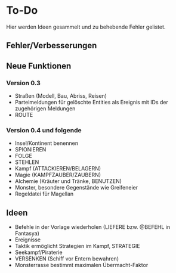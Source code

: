 # To-Do

Hier werden Ideen gesammelt und zu behebende Fehler gelistet.

## Fehler/Verbesserungen


## Neue Funktionen

### Version 0.3

- Straßen (Modell, Bau, Abriss, Reisen)
- Parteimeldungen für gelöschte Entities als Ereignis mit IDs der zugehörigen
  Meldungen
- ROUTE

### Version 0.4 und folgende

- Insel/Kontinent benennen
- SPIONIEREN
- FOLGE
- STEHLEN
- Kampf (ATTACKIEREN/BELAGERN)
- Magie (KAMPFZAUBER/ZAUBERN)
- Alchemie (Kräuter und Tränke, BENUTZEN)
- Monster, besondere Gegenstände wie Greifeneier
- Regeldatei für Magellan

## Ideen

- Befehle in der Vorlage wiederholen (LIEFERE bzw. @BEFEHL in Fantasya)
- Ereignisse
- Taktik ermöglicht Strategien im Kampf, STRATEGIE
- Seekampf/Piraterie
- VERSENKEN (Schiff vor Entern bewahren)
- Monsterrasse bestimmt maximalen Übermacht-Faktor
